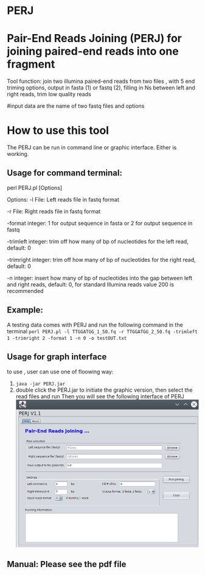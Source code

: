 # PERJ
# Pair-End Reads Joining (PERJ) for joining paired-end reads into one fragment
Tool function: join two illumina paired-end reads from two files , with 5 end triming options, output in fasta (1) or fastq (2), filling in Ns between left and right reads, trim low quality reads

#input data are the name of two fastq files and options

# How to use this tool
The PERJ can be run in command line or graphic interface. Either is working.

## Usage for command terminal:
perl PERJ.pl [Options]

Options:
-l File:  Left reads file in fastq format

-r File:  Right reads file in fastq format

-format integer: 1 for output sequence in fasta or 2 for output sequence in fastq

-trimleft integer:  trim off how many of bp of nucleotides for the left read, default: 0

-trimright integer:  trim off how many of bp of nucleotides for the  right read, default: 0

-n integer: insert how many of bp of nucleotides into the gap between left and right reads, default: 0, for standard Illumina reads value 200 is recommended

## Example: 
A testing data comes with PERJ and run the following command in the terminal
`perl PERJ.pl -l TTGGATGG_1_50.fq -r TTGGATGG_2_50.fq -trimleft 1 -trimright 2 -format 1 -n 0 -o testOUT.txt`

## Usage for graph interface
to use , user can use one of floowing way:

1. `java -jar PERJ.jar`
2. double click the PERJ.jar to initiate the graphic version, then select the read files and run
Then you will see the following interface of PERJ
![What is this](PERJ_graphic.png)

## Manual: Please see the pdf file
